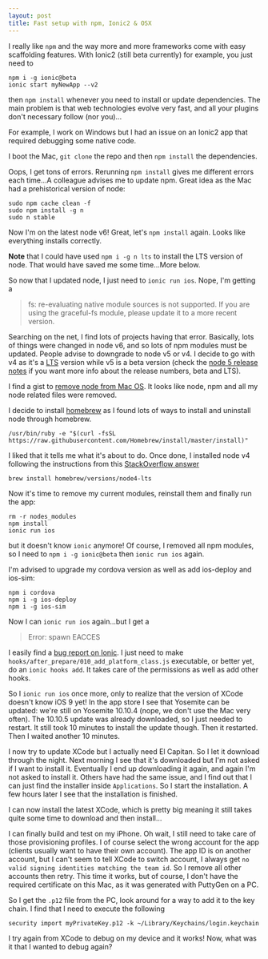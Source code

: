 ```yaml
---
layout: post
title: Fast setup with npm, Ionic2 & OSX
---
```


I really like `npm` and the way more and more frameworks come with easy scaffolding features. With Ionic2 (still beta currently) for example, you just need to

```
npm i -g ionic@beta
ionic start myNewApp --v2
```

then `npm install` whenever you need to install or update dependencies. The main problem is that web technologies evolve very fast, and all your plugins don't necessary follow (nor you)...

For example, I work on Windows but I had an issue on an Ionic2 app that required debugging some native code.

I boot the Mac, `git clone` the repo and then `npm install` the dependencies.

Oops, I get tons of errors. Rerunning `npm install` gives me different errors each time...A colleague advises me to update npm. Great idea as the Mac had a prehistorical version of node:

```
sudo npm cache clean -f
sudo npm install -g n
sudo n stable
```

Now I'm on the latest node v6! Great, let's `npm install` again. Looks like everything installs correctly.

__Note__ that I could have used `npm i -g n lts` to install the LTS version of node. That would have saved me some time...More below.

So now that I updated node, I just need to `ionic run ios`. Nope, I'm getting a

> fs: re-evaluating native module sources is not supported. If you are using the graceful-fs module, please update it to a more recent version.

Searching on the net, I find lots of projects having that error. Basically, lots of things were changed in node v6, and so lots of npm modules must be updated. People advise to downgrade to node v5 or v4. I decide to go with v4 as it's a [LTS](https://github.com/nodejs/LTS/) version while v5 is a beta version (check the [node 5 release notes](https://nodejs.org/en/blog/community/node-v5/) if you want more info about the release numbers, beta and LTS).

I find a gist to [remove node from Mac OS](ttps://gist.github.com/TonyMtz/d75101d9bdf764c890ef). It looks like node, npm and all my node related files were removed.

I decide to install [homebrew](http://brew.sh/) as I found lots of ways to install and uninstall node through homebrew.

```
/usr/bin/ruby -e "$(curl -fsSL https://raw.githubusercontent.com/Homebrew/install/master/install)"
```

I liked that it tells me what it's about to do. Once done, I installed node v4 following the instructions from this [StackOverflow answer](http://apple.stackexchange.com/a/207883)

```
brew install homebrew/versions/node4-lts
```

Now it's time to remove my current modules, reinstall them and finally run the app:

```
rm -r nodes_modules
npm install
ionic run ios
```

but it doesn't know `ionic` anymore! Of course, I removed all npm modules, so I need to `npm i -g ionic@beta` then `ionic run ios` again.

I'm advised to upgrade my cordova version as well as add ios-deploy and ios-sim:

```
npm i cordova
npm i -g ios-deploy
npm i -g ios-sim
```

Now I can `ionic run ios` again...but I get a

> Error: spawn EACCES

I easily find a [bug report on Ionic](https://forum.ionicframework.com/t/how-to-fix-this-error-spawn-eacces/20490). I just need to make `hooks/after_prepare/010_add_platform_class.js` executable, or better yet, do an `ionic hooks add`. It takes care of the permissions as well as add other hooks.

So I `ionic run ios` once more, only to realize that the version of XCode doesn't know iOS 9 yet! In the app store I see that Yosemite can be updated: we're still on Yosemite 10.10.4 (nope, we don't use the Mac very often). The 10.10.5 update was already downloaded, so I just needed to restart. It still took 10 minutes to install the update though. Then it restarted. Then I waited another 10 minutes.

I now try to update XCode but I actually need El Capitan. So I let it download through the night. Next morning I see that it's downloaded but I'm not asked if I want to install it. Eventually I end up downloading it again, and again I'm not asked to install it. Others have had the same issue, and I find out that I can just find the installer inside `Applications`. So I start the installation. A few hours later I see that the installation is finished.

I can now install the latest XCode, which is pretty big meaning it still takes quite some time to download and then install...

I can finally build and test on my iPhone. Oh wait, I still need to take care of those provisioning profiles. I of course select the wrong account for the app (clients usually want to have their own account). The app ID is on another account, but I can't seem to tell XCode to switch account, I always get `no valid signing identities matching the team id`. So I remove all other accounts then retry. This time it works, but of course, I don't have the required certificate on this Mac, as it was generated with PuttyGen on a PC.

So I get the `.p12` file from the PC, look around for a way to add it to the key chain. I find that I need to execute the following

```
security import myPrivateKey.p12 -k ~/Library/Keychains/login.keychain
```

I try again from XCode to debug on my device and it works! Now, what was it that I wanted to debug again?
